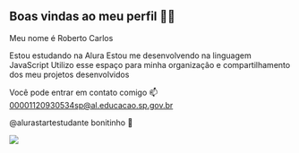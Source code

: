 ## Boas vindas ao meu perfil 💙💙
Meu nome é Roberto Carlos

Estou estudando na Alura
Estou me desenvolvendo na linguagem JavaScript
Utilizo esse espaço para minha organização e compartilhamento dos meu projetos desenvolvidos

Você pode entrar em contato comigo 📫
00001120930534sp@al.educacao.sp.gov.br

@alurastartestudante bonitinho 💌

![](![dowload](https://github.com/user-attachments/assets/174f8559-2710-4d9a-9627-f75c6caef122)
)
